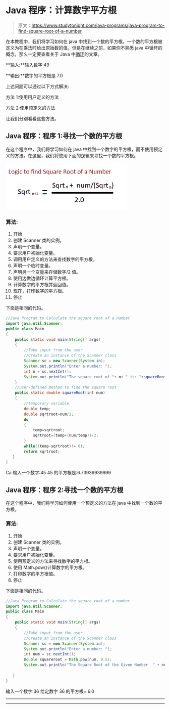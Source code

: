 # Java 程序：计算数字平方根

> 原文：<https://www.studytonight.com/java-programs/java-program-to-find-square-root-of-a-number>

在本教程中，我们将学习如何在 java 中找到一个数的平方根。一个数的平方根被定义为在乘法时给出原始数的值。但是在继续之前，如果你不熟悉 java 中循环的概念，那么一定要查看关于 Java 中[循环](https://www.studytonight.com/java/loops-in-java.php)的文章。

**输入:**输入数字:49

**输出:**数字的平方根是 7.0

上述问题可以通过以下方式解决:

方法 1:使用用户定义的方法

方法 2:使用预定义的方法

让我们分别看看这些方法。

## Java 程序：程序 1:寻找一个数的平方根

在这个程序中，我们将学习如何在 java 中找到一个数字的平方根，而不使用预定义的方法。在这里，我们将使用下面的逻辑来寻找一个数的平方根。

![](img/327dcb24665090cff06a0c79daa09e54.png)

### 算法:

1.  开始
2.  创建 Scanner 类的实例。
3.  声明一个变量。
4.  要求用户初始化变量。
5.  调用用户定义的方法来查找数字的平方根。
6.  声明一个临时变量。
7.  声明另一个变量来存储数字/2 值。
8.  使用边做边循环计算平方根。
9.  计算数字的平方根并返回值。
10.  现在，打印数字的平方根。
11.  停止

下面是相同的代码。

```java
//Java Program to Calculate the square root of a number
import java.util.Scanner;  
public class Main   
{  
    public static void main(String[] args)    
    {
        //Take input from the user
        //Create an instance of the Scanner class
        Scanner sc = new Scanner(System.in); 
        System.out.println("Enter a number: ");  
        int n = sc.nextInt();  
        System.out.println("The square root of "+ n+ " is: "+squareRoot(n));  
    }  
    //user-defined method to find the square root  
    public static double squareRoot(int num)   
    {  
        //temporary variable  
        double temp;  
        double sqrtroot=num/2;  
        do   
        {  
            temp=sqrtroot;  
            sqrtroot=(temp+(num/temp))/2;  
        }   
        while((temp-sqrtroot)!= 0);  
        return sqrtroot;  
   }  
} 
```

Ca
输入一个数字:45
45 的平方根是:6.73939939999

## Java 程序：程序 2:寻找一个数的平方根

在这个程序中，我们将学习如何使用一个预定义的方法在 java 中找到一个数的平方根。

### 算法:

1.  开始
2.  创建 Scanner 类的实例。
3.  声明一个变量。
4.  要求用户初始化变量。
5.  使用预定义的方法来寻找数字的平方根。
6.  使用 Math.pow()计算数字的平方根。
7.  打印数字的平方根值。
8.  停止

下面是相同的代码。

```java
//Java Program to Calculate the square root of a number
import java.util.Scanner;  
public class Main   
{  
    public static void main(String[] args)    
    {
        //Take input from the user
        //Create an instance of the Scanner class
        Scanner sc = new Scanner(System.in); 
        System.out.println("Enter a number: ");  
        int num = sc.nextInt();  
        Double squareroot = Math.pow(num, 0.5);
        System.out.println("The Square Root of the Given Number  " + num + "  =  " + squareroot);

   }  
} 
```

输入一个数字:36
给定数字 36 的平方根= 6.0

* * *

* * *